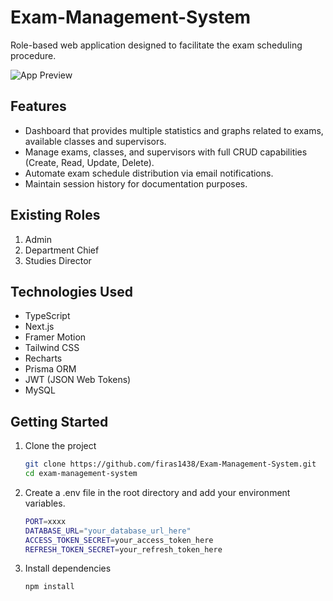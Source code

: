 # Exam-Management-System
Role-based web application designed to facilitate the exam scheduling procedure.

![App Preview](https://i.imgur.com/RTyua2b.png)

## Features
- Dashboard that provides multiple statistics and graphs related to exams, available classes and supervisors.
- Manage exams, classes, and supervisors with full CRUD capabilities (Create, Read, Update, Delete).
- Automate exam schedule distribution via email notifications.
- Maintain session history for documentation purposes.

## Existing Roles
1. Admin
2. Department Chief
3. Studies Director

## Technologies Used
- TypeScript
- Next.js
- Framer Motion
- Tailwind CSS
- Recharts
- Prisma ORM
- JWT (JSON Web Tokens)
- MySQL

## Getting Started

1. Clone the project
   ```bash
   git clone https://github.com/firas1438/Exam-Management-System.git
   cd exam-management-system
   ```

2. Create a .env file in the root directory and add your environment variables.
   ```bash
   PORT=xxxx
   DATABASE_URL="your_database_url_here"
   ACCESS_TOKEN_SECRET=your_access_token_here
   REFRESH_TOKEN_SECRET=your_refresh_token_here
   ```

3. Install dependencies
   ```bash
   npm install
   ```
